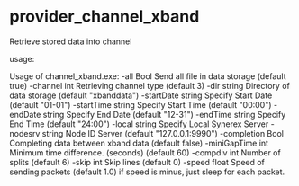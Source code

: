 # provider_channel_xband
Retrieve stored data into channel

usage:
 
 Usage of channel_xband.exe:
  -all Bool
        Send all file in data storage (default true)
  -channel int
        Retrieving channel type (default 3)
  -dir string
        Directory of data storage (default "xbanddata")
  -startDate string
        Specify Start Date (default "01-01")
  -startTime string
        Specify Start Time (default "00:00")
  -endDate string
        Specify End Date (default "12-31")
  -endTime string
        Specify End Time (default "24:00")
  -local string
        Specify Local Synerex Server
  -nodesrv string
        Node ID Server (default "127.0.0.1:9990")
  -completion Bool
        Completing data between xband data (default false)
  -miniGapTime int
        Minimum time difference. (seconds) (default 60)
  -compdiv int
        Number of splits (default 6)
  -skip int
        Skip lines (default 0)
  -speed float
        Speed of sending packets (default 1.0) if speed is minus, just sleep for each packet.
